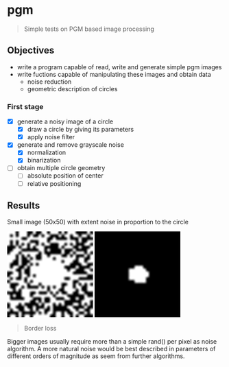 # pgm
> Simple tests on PGM based image processing

## Objectives

* write a program capable of read, write and generate simple pgm images
* write fuctions capable of manipulating these images and obtain data
  * noise reduction
  * geometric description of circles

### First stage

  - [x] generate a noisy image of a circle
    - [x] draw a circle by giving its parameters
    - [x] apply noise filter
  - [x] generate and remove grayscale noise
    - [x] normalization
    - [x] binarization
  - [ ] obtain multiple circle geometry
    - [ ] absolute position of center
    - [ ] relative positioning

## Results

Small image (50x50) with extent noise in proportion to the circle

![Noise generated](gen_noise.png)
![Removed noise](removed_noise.png)

> Border loss

Bigger images usually require more than a simple rand() per pixel as noise
algorithm. A more natural noise would be best described in parameters of different orders
of magnitude as seem from further algorithms.
